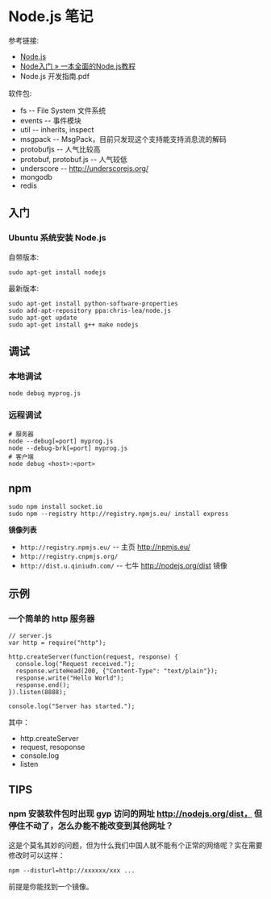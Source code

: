Node.js 笔记
============

参考链接:

- [Node.js](nodejs.org)
- [Node入门 » 一本全面的Node.js教程](http://www.nodebeginner.org/index-zh-cn.html)
- Node.js 开发指南.pdf

软件包:

- fs -- File System 文件系统
- events -- 事件模块
- util -- inherits, inspect
- msgpack -- MsgPack，目前只发现这个支持能支持消息流的解码
- protobufjs -- 人气比较高
- protobuf, protobuf.js -- 人气较低
- underscore -- http://underscorejs.org/
- mongodb
- redis

入门
----

### Ubuntu 系统安装 Node.js

自带版本:

    sudo apt-get install nodejs

最新版本:

    sudo apt-get install python-software-properties
    sudo add-apt-repository ppa:chris-lea/node.js
    sudo apt-get update
    sudo apt-get install g++ make nodejs

调试
----

### 本地调试

    node debug myprog.js

### 远程调试

    # 服务器
    node --debug[=port] myprog.js
    node --debug-brk[=port] myprog.js
    # 客户端
    node debug <host>:<port>

npm
---

    sudo npm install socket.io
    sudo npm --registry http://registry.npmjs.eu/ install express

**镜像列表**

- `http://registry.npmjs.eu/` --  主页 <http://npmjs.eu/> 
- `http://registry.cnpmjs.org/`
- `http://dist.u.qiniudn.com/` -- 七牛 http://nodejs.org/dist 镜像

示例
----

### 一个简单的 http 服务器


    // server.js
    var http = require("http");

    http.createServer(function(request, response) {
      console.log("Request received.");
      response.writeHead(200, {"Content-Type": "text/plain"});
      response.write("Hello World");
      response.end();
    }).listen(8888);

    console.log("Server has started.");

其中：

- http.createServer
- request, resoponse
- console.log
- listen

TIPS
----

### npm 安装软件包时出现 gyp 访问的网址 http://nodejs.org/dist， 但停住不动了，怎么办能不能改变到其他网址？

这是个莫名其妙的问题，但为什么我们中国人就不能有个正常的网络呢？实在需要修改时可以这样：

    npm --disturl=http://xxxxxx/xxx ...

前提是你能找到一个镜像。

